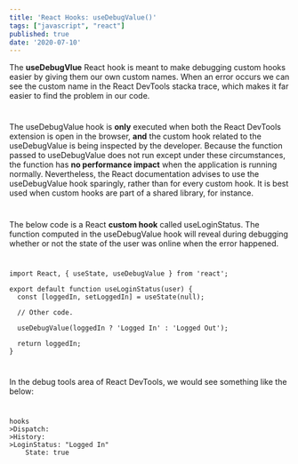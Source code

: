 ```yaml
---
title: 'React Hooks: useDebugValue()'
tags: ["javascript", "react"]
published: true
date: '2020-07-10'
---
```

The **useDebugVlue** React hook is meant to make debugging custom hooks easier by giving them our own custom names. When an error occurs we can see the custom name in the React DevTools stacka trace, which makes it far easier to find the problem in our code.
#  
The useDebugValue hook is **only** executed when both the React DevTools extension is open in the browser, **and** the custom hook related to the useDebugValue is being inspected by the developer. Because the function passed to useDebugValue does not run except under these circumstances, the function has **no performance impact** when the application is running normally. Nevertheless, the React documentation advises to use the useDebugValue hook sparingly, rather than for every custom hook. It is best used when custom hooks are part of a shared library, for instance.
#  
The below code is a React **custom hook** called useLoginStatus. The function computed in the useDebugValue hook will reveal during debugging whether or not the state of the user was online when the error happened.
#  
```
import React, { useState, useDebugValue } from 'react';

export default function useLoginStatus(user) {
  const [loggedIn, setLoggedIn] = useState(null);

  // Other code.

  useDebugValue(loggedIn ? 'Logged In' : 'Logged Out');

  return loggedIn;
}
```
#  
#            
In the debug tools area of React DevTools, we would see something like the below:
#  
```
hooks
>Dispatch:
>History:
>LoginStatus: "Logged In"
    State: true
```
#  
